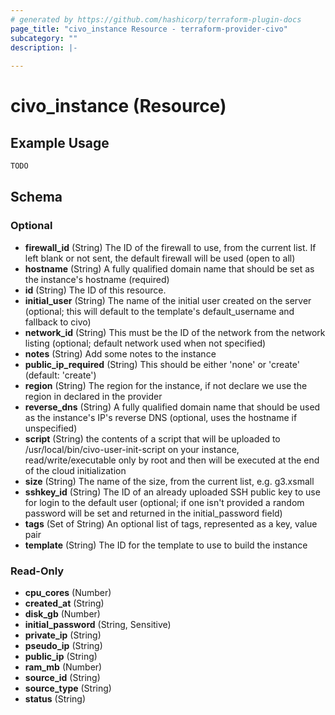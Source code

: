 ```yaml
---
# generated by https://github.com/hashicorp/terraform-plugin-docs
page_title: "civo_instance Resource - terraform-provider-civo"
subcategory: ""
description: |-
  
---
```


# civo_instance (Resource)



## Example Usage

```terraform
TODO
```

<!-- schema generated by tfplugindocs -->
## Schema

### Optional

- **firewall_id** (String) The ID of the firewall to use, from the current list. If left blank or not sent, the default firewall will be used (open to all)
- **hostname** (String) A fully qualified domain name that should be set as the instance's hostname (required)
- **id** (String) The ID of this resource.
- **initial_user** (String) The name of the initial user created on the server (optional; this will default to the template's default_username and fallback to civo)
- **network_id** (String) This must be the ID of the network from the network listing (optional; default network used when not specified)
- **notes** (String) Add some notes to the instance
- **public_ip_required** (String) This should be either 'none' or 'create' (default: 'create')
- **region** (String) The region for the instance, if not declare we use the region in declared in the provider
- **reverse_dns** (String) A fully qualified domain name that should be used as the instance's IP's reverse DNS (optional, uses the hostname if unspecified)
- **script** (String) the contents of a script that will be uploaded to /usr/local/bin/civo-user-init-script on your instance, read/write/executable only by root and then will be executed at the end of the cloud initialization
- **size** (String) The name of the size, from the current list, e.g. g3.xsmall
- **sshkey_id** (String) The ID of an already uploaded SSH public key to use for login to the default user (optional; if one isn't provided a random password will be set and returned in the initial_password field)
- **tags** (Set of String) An optional list of tags, represented as a key, value pair
- **template** (String) The ID for the template to use to build the instance

### Read-Only

- **cpu_cores** (Number)
- **created_at** (String)
- **disk_gb** (Number)
- **initial_password** (String, Sensitive)
- **private_ip** (String)
- **pseudo_ip** (String)
- **public_ip** (String)
- **ram_mb** (Number)
- **source_id** (String)
- **source_type** (String)
- **status** (String)


